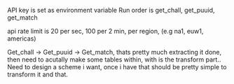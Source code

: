 API key is set as environment variable
Run order is get_chall, get_puuid, get_match

api rate limit is 20 per sec, 100 per 2 min, per region, (e.g na1, euw1, americas)

Get_chall -> Get_puuid -> Get_match, thats pretty much extracting it done, then need to acutally make some tables within, with is the transform part..
Need to design a scheme i want, once i have that should be pretty simple to transform it and that.